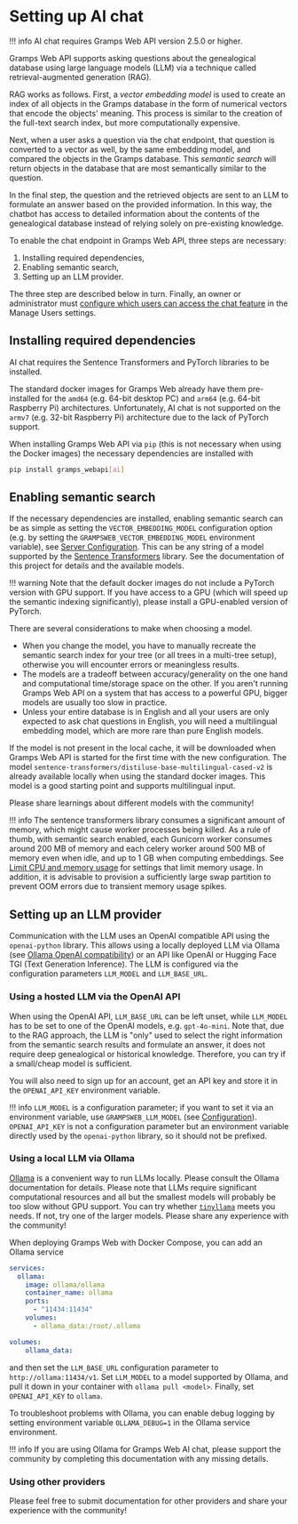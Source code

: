 # Setting up AI chat

!!! info
    AI chat requires Gramps Web API version 2.5.0 or higher.


Gramps Web API supports asking questions about the genealogical database using large language models (LLM) via a technique called retrieval-augmented generation (RAG).

RAG works as follows. First, a *vector embedding model* is used to create an index of all objects in the Gramps database in the form of numerical vectors that encode the objects' meaning. This process is similar to the creation of the full-text search index, but more computationally expensive.

Next, when a user asks a question via the chat endpoint, that question is converted to a vector as well, by the same embedding model,  and compared the objects in the Gramps database. This *semantic search* will return objects in the database that are most semantically similar to the question.

In the final step, the question and the retrieved objects are sent to an LLM to formulate an answer based on the provided information. In this way, the chatbot has access to detailed information about the contents of the genealogical database instead of relying solely on pre-existing knowledge.

To enable the chat endpoint in Gramps Web API, three steps are necessary:

1. Installing required dependencies,
2. Enabling semantic search,
3. Setting up an LLM provider.

The three step are described below in turn. Finally, an owner or administrator must [configure which users can access the chat feature](users.md#configuring-who-can-use-ai-chat) in the Manage Users settings.

## Installing required dependencies

AI chat requires the Sentence Transformers and PyTorch libraries to be installed.

The standard docker images for Gramps Web already have them pre-installed for the `amd64` (e.g. 64-bit desktop PC) and `arm64` (e.g. 64-bit Raspberry Pi) architectures. Unfortunately, AI chat is not supported on the `armv7` (e.g. 32-bit Raspberry Pi) architecture due to the lack of PyTorch support.

When installing Gramps Web API via `pip` (this is not necessary when using the Docker images) the necessary dependencies are installed with

```bash
pip install gramps_webapi[ai]
```


## Enabling semantic search

If the necessary dependencies are installed, enabling semantic search can be as simple as setting the `VECTOR_EMBEDDING_MODEL` configuration option (e.g. by setting the `GRAMPSWEB_VECTOR_EMBEDDING_MODEL` environment variable), see [Server Configuration](configuration.md). This can be any string of a model supported by the [Sentence Transformers](https://sbert.net/) library. See the documentation of this project for details and the available models.


!!! warning
    Note that the default docker images do not include a PyTorch version with GPU support. If you have access to a GPU (which will speed up the semantic indexing significantly), please install a GPU-enabled version of PyTorch.

There are several considerations to make when choosing a model.

- When you change the model, you have to manually recreate the semantic search index for your tree (or all trees in a multi-tree setup), otherwise you will encounter errors or meaningless results.
- The models are a tradeoff between accuracy/generality on the one hand and computational time/storage space on the other. If you aren't running Gramps Web API on a system that has access to a powerful GPU, bigger models are usually too slow in practice.
- Unless your entire database is in English and all your users are only expected to ask chat questions in English, you will need a multilingual embedding model, which are more rare than pure English models.


If the model is not present in the local cache, it will be downloaded when Gramps Web API is started for the first time with the new configuration. The model `sentence-transformers/distiluse-base-multilingual-cased-v2` is already available locally when using the standard docker images. This model is a good starting point and supports multilingual input.

Please share learnings about different models with the community!

!!! info
    The sentence transformers library consumes a significant amount of memory, which might cause worker processes being killed. As a rule of thumb, with semantic search enabled, each Gunicorn worker consumes around 200 MB of memory and each celery worker around 500 MB of memory even when idle, and up to 1 GB when computing embeddings. See [Limit CPU and memory usage](cpu-limited.md) for settings that limit memory usage. In addition, it is advisable to provision a sufficiently large swap partition to prevent OOM errors due to transient memory usage spikes.

## Setting up an LLM provider

Communication with the LLM uses an OpenAI compatible API using the `openai-python` library. This allows using a locally deployed LLM via Ollama (see [Ollama OpenAI compatibility](https://ollama.com/blog/openai-compatibility)) or an API like OpenAI or Hugging Face TGI (Text Generation Inference). The LLM is configured via the configuration parameters `LLM_MODEL` and `LLM_BASE_URL`.


### Using a hosted LLM via the OpenAI API

When using the OpenAI API, `LLM_BASE_URL` can be left unset, while `LLM_MODEL` has to be set to one of the OpenAI models, e.g. `gpt-4o-mini`. Note that, due to the RAG approach, the LLM is "only" used to select the right information from the semantic search results and formulate an answer, it does not require deep genealogical or historical knowledge. Therefore, you can try if a small/cheap model is sufficient.

You will also need to sign up for an account, get an API key and store it in the `OPENAI_API_KEY` environment variable.

!!! info
    `LLM_MODEL` is a configuration parameter; if you want to set it via an environment variable, use `GRAMPSWEB_LLM_MODEL` (see [Configuration](configuration.md)). `OPENAI_API_KEY` is not a configuration parameter but an environment variable directly used by the `openai-python` library, so it should not be prefixed.


### Using a local LLM via Ollama

[Ollama](https://ollama.com/) is a convenient way to run LLMs locally. Please consult the Ollama documentation for details. Please note that LLMs require significant computational resources and all but the smallest models will probably be too slow without GPU support. You can try whether [`tinyllama`](https://ollama.com/library/tinyllama) meets you needs. If not, try one of the larger models. Please share any experience with the community!

When deploying Gramps Web with Docker Compose, you can add an Ollama service

```yaml
services:
  ollama:
    image: ollama/ollama
    container_name: ollama
    ports:
      - "11434:11434"
    volumes:
      - ollama_data:/root/.ollama

volumes:
    ollama_data:
```

and then set the `LLM_BASE_URL` configuration parameter to `http://ollama:11434/v1`. Set `LLM_MODEL` to a model supported by Ollama, and pull it down in your container with `ollama pull <model>`.  Finally, set `OPENAI_API_KEY` to `ollama`.

To troubleshoot problems with Ollama, you can enable debug logging by setting environment variable `OLLAMA_DEBUG=1` in the Ollama service environment.

!!! info
    If you are using Ollama for Gramps Web AI chat, please support the community by completing this documentation with any missing details.

### Using other providers

Please feel free to submit documentation for other providers and share your experience with the community!